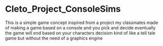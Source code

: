 # Cleto_Project_ConsoleSims
This is a simple game concept inspired from a project my classmates made of making a game based on a console and you pick and decide eventually the game will end based on your characters decision kind of like a tell tale game but without the need of a graphics engine
